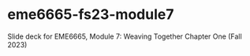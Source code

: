 # eme6665-fs23-module7
  Slide deck for EME6665, Module 7: Weaving Together Chapter One (Fall 2023) 
